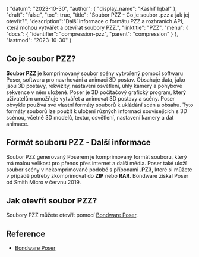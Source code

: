 {
"datum": "2023-10-30",
  "author": {
"display_name": "Kashif Iqbal"
},
"draft": "false",
"toc": true,
"title": "Soubor PZZ - Co je soubor .pzz a jak jej otevřít?",
  "description":"Další informace o formátu PZZ a rozhraních API, která mohou vytvářet a otevírat soubory PZZ.",
  "linktitle": "PZZ",
  "menu": {
    "docs": {
      "identifier": "compression-pzz",
      "parent": "compression"
}
},
"lastmod": "2023-10-30"
}

## Co je soubor PZZ?

**Soubor PZZ** je komprimovaný soubor scény vytvořený pomocí softwaru Poser, softwaru pro navrhování a animaci 3D postav. Obsahuje data, jako jsou 3D postavy, rekvizity, nastavení osvětlení, úhly kamery a pohybové sekvence v něm uložené. Poser je 3D počítačový grafický program, který uživatelům umožňuje vytvářet a animovat 3D postavy a scény. Poser obvykle používá své vlastní formáty souborů k ukládání scén a obsahu. Tyto formáty souborů lze použít k uložení různých informací souvisejících s 3D scénou, včetně 3D modelů, textur, osvětlení, nastavení kamery a dat animace.

## Formát souboru PZZ - Další informace

Soubor PZZ generovaný Poserem je komprimovaný formát souboru, který má malou velikost pro přenos přes internet a další média. Poser také uloží soubor scény v nekomprimované podobě s příponami **.PZ3**, které si můžete v případě potřeby zkomprimovat do **ZIP** nebo **RAR**. Bondware získal Poser od Smith Micro v červnu 2019.

## Jak otevřít soubor PZZ?

Soubory PZZ můžete otevřít pomocí [Bondware Poser](https://www.posersoftware.com/).

## Reference

 * [Bondware Poser](https://www.posersoftware.com/)
